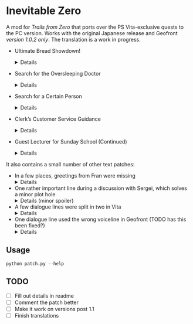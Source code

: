 # Inevitable Zero

A mod for *Trails from Zero* that ports over the PS Vita-exclusive quests to the
PC version. Works with the original Japanese release and Geofront *version 1.0.2
only*. The translation is a work in progress.

* Ultimate Bread Showdown!
	<details>
	In chapter 2, first day, after returning from Armorica Village.

	The result is announced in chapter 3, second day.

	For this one I also rename «Luscious Orange» to «Zesty Orange», because I couldn't find any other way to get the translation to make sense.
	</details>
* Search for the Oversleeping Doctor
	<details>
	Chapter 2, second day.
	</details>
* Search for a Certain Person
	<details>
	Chapter 3, fifth day.
	</details>
* Clerk’s Customer Service Guidance
	<details>
	Start of chapter 4.
	</details>
* Guest Lecturer for Sunday School (Continued)
	<details>
	Start of chapter 4.
	</details>

It also contains a small number of other text patches:

* In a few places, greetings from Fran were missing
	<details>
	(Not sure when this happens)
	</details>
* One rather important line during a discussion with Sergei, which solves a minor plot hole
	<details><summary>Details (minor spoiler)</summary>
	When discussing the D∴G Cult, Sergei writes down how it is spelled.
	</details>
* A few dialogue lines were split in two in Vita
	<details>
	(Not sure when this happens)
	</details>
* One dialogue line used the wrong voiceline in Geofront (TODO has this been fixed?)
	<details>
	(Not sure when this happens)
	</details>

## Usage

`python patch.py --help`

## TODO

- [ ] Fill out details in readme
- [ ] Comment the patch better
- [ ] Make it work on versions post 1.1
- [ ] Finish translations
